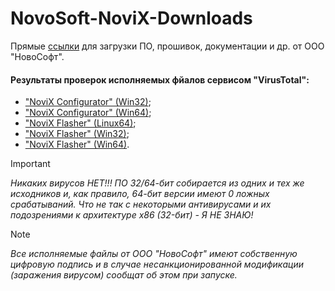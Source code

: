 # NovoSoft-NoviX-Downloads
Прямые [ссылки](https://github.com/tutralex/NovoSoft-NoviX-Downloads/releases/tag/direct) для загрузки ПО, прошивок, документации и др. от ООО "НовоСофт".

#### Результаты проверок исполняемых фйалов сервисом "VirusTotal":
* ["NoviX Configurator" (Win32)](https://www.virustotal.com/gui/file/a5b6e8c765e86135a1194570622c84a1768f12caed66ea8d55015f560993e144/detection);
* ["NoviX Configurator" (Win64)](https://www.virustotal.com/gui/file/73ddf11941d7ad5973bad591194707051a3dfeab541b55fbf9bdaea2c5ab2bf8/detection);
* ["NoviX Flasher" (Linux64)](https://www.virustotal.com/gui/file/1de6236345db62dcf2bd9eafbf14fcd06af55886fbede3c41392f8d12b171dec/detection);
* ["NoviX Flasher" (Win32)](https://www.virustotal.com/gui/file/e7f9a311443f28bcf6ff2889fb6e34a9ab8606366ea54d8d497aef4ccfd85674/detection);
* ["NoviX Flasher" (Win64)](https://www.virustotal.com/gui/file/10f6a722017c2573353b8c4530d85c7925e46fc2915b7b31e4be67be8aa7ed4b/detection).

>[!IMPORTANT]
> *Никаких вирусов НЕТ!!! ПО 32/64-бит собирается из одних и тех же исходников и, как правило, 64-бит версии имеют 0 ложных срабатываний. Что не так с некоторыми антивирусами и их подозрениями к архитектуре x86 (32-бит) - Я НЕ ЗНАЮ!*

>[!NOTE]
> *Все исполняемые файлы от ООО "НовоСофт" имеют собственную цифровую подпись и в случае несанкционированной модификации (заражения вирусом) сообщат об этом при запуске.*
